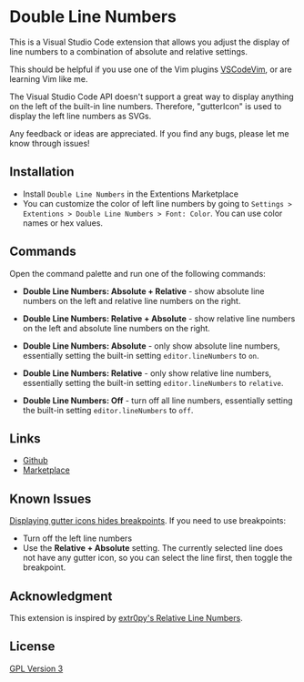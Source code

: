 # Double Line Numbers

This is a Visual Studio Code extension that allows you adjust the display of line numbers to a combination of absolute and relative settings.

This should be helpful if you use one of the Vim plugins [VSCodeVim](#https://github.com/VSCodeVim/Vim), or are learning Vim like me.

The Visual Studio Code API doesn't support a great way to display anything on the left of the built-in line numbers. Therefore, "gutterIcon" is used to display the left line numbers as SVGs.

Any feedback or ideas are appreciated. If you find any bugs, please let me know through issues!

## Installation

- Install `Double Line Numbers` in the Extentions Marketplace
- You can customize the color of left line numbers by going to `Settings > Extentions > Double Line Numbers > Font: Color`. You can use color names or hex values.

## Commands

Open the command palette and run one of the following commands:

- **Double Line Numbers: Absolute + Relative** - show absolute line numbers on the left and relative line numbers on the right.

- **Double Line Numbers: Relative + Absolute** - show relative line numbers on the left and absolute line numbers on the right.

- **Double Line Numbers: Absolute** - only show absolute line numbers, essentially setting the built-in setting `editor.lineNumbers` to `on`.

- **Double Line Numbers: Relative** - only show relative line numbers, essentially setting the built-in setting `editor.lineNumbers` to `relative`.

- **Double Line Numbers: Off** - turn off all line numbers, essentially setting the built-in setting `editor.lineNumbers` to `off`.

## Links

- [Github](https://github.com/slhsxcmy/vscode-double-line-numbers/)
- [Marketplace](https://marketplace.visualstudio.com/items?itemName=slhsxcmy.vscode-double-line-numbers)

## Known Issues

[Displaying gutter icons hides breakpoints](https://github.com/microsoft/vscode/issues/5923). If you need to use breakpoints:

- Turn off the left line numbers
- Use the **Relative + Absolute** setting. The currently selected line does not have any gutter icon, so you can select the line first, then toggle the breakpoint.

## Acknowledgment

This extension is inspired by [extr0py's Relative Line Numbers](https://marketplace.visualstudio.com/items?itemName=extr0py.vscode-relative-line-numbers).

## License

[GPL Version 3](LICENSE.md)
